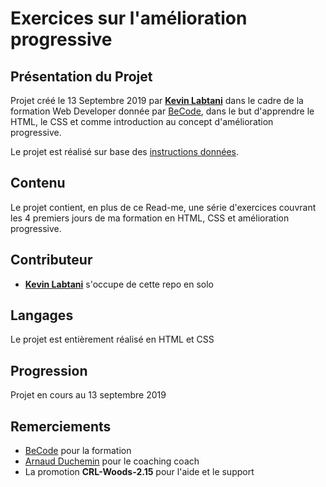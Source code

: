 # Exercices sur l'amélioration progressive

## Présentation du Projet
Projet créé le 13 Septembre 2019 par [__Kevin Labtani__](https://github.com/kevin-labtani) dans le cadre de la formation Web Developer donnée par [BeCode](https://www.becode.org/), dans le but d'apprendre le HTML, le CSS et comme introduction au concept d'amélioration progressive.

Le projet est réalisé sur base des [instructions données](https://github.com/becodeorg/CRL-Woods-2.15/tree/master/Parcours/01-Prairie/5.HTML-CSS/progressive-enhancement).

## Contenu
Le projet contient, en plus de ce Read-me, une série d'exercices couvrant les 4 premiers jours de ma formation en HTML, CSS et amélioration progressive.

## Contributeur
* [__Kevin Labtani__](https://github.com/kevin-labtani) s'occupe de cette repo en solo

## Langages
Le projet est entièrement réalisé en HTML et CSS

## Progression
Projet en cours au 13 septembre 2019

## Remerciements

* [BeCode](https://www.becode.org/) pour la formation
* [Arnaud Duchemin](https://github.com/Cervant3s) pour le coaching coach
* La promotion __CRL-Woods-2.15__ pour l'aide et le support